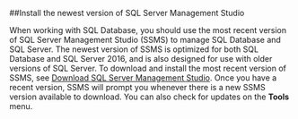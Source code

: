 ##Install the newest version of SQL Server Management Studio

  When working with SQL Database, you should use the most recent version of SQL Server Management Studio (SSMS) to manage SQL Database and SQL Server. The newest version of SSMS is optimized for both SQL Database and SQL Server 2016, and is also designed for use with older versions of SQL Server. To download and install the most recent version of SSMS, see [Download SQL Server Management Studio](https://msdn.microsoft.com/zh-cn/library/mt238290.aspx). Once you have a recent version, SSMS will prompt you whenever there is a new SSMS version available to download. You can also check for updates on the **Tools** menu.
